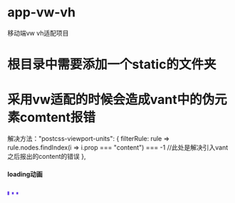 # app-vw-vh
 移动端vw vh适配项目
# 根目录中需要添加一个static的文件夹
# 采用vw适配的时候会造成vant中的伪元素comtent报错
解决方法："postcss-viewport-units": {
          filterRule: rule => rule.nodes.findIndex(i => i.prop === "content") === -1 //此处是解决引入vant之后报出的content的错误
        },
#### loading动画
<svg version="1.1" id="Layer_1" xmlns="http://www.w3.org/2000/svg" xmlns:xlink="http://www.w3.org/1999/xlink" x="0px" y="0px"
     width="24px" height="30px" viewBox="0 0 24 30" style="enable-background:new 0 0 50 50;" xml:space="preserve">
    <rect x="0" y="13" width="4" height="5" fill="#6c48e8">
      <animate attributeName="height" attributeType="XML"
        values="5;21;5" 
        begin="0s" dur="0.6s" repeatCount="indefinite" />
      <animate attributeName="y" attributeType="XML"
        values="13; 5; 13"
        begin="0s" dur="0.6s" repeatCount="indefinite" />
    </rect>
    <rect x="10" y="13" width="4" height="5" fill="#6c48e8">
      <animate attributeName="height" attributeType="XML"
        values="5;21;5" 
        begin="0.15s" dur="0.6s" repeatCount="indefinite" />
      <animate attributeName="y" attributeType="XML"
        values="13; 5; 13"
        begin="0.15s" dur="0.6s" repeatCount="indefinite" />
    </rect>
    <rect x="20" y="13" width="4" height="5" fill="#6c48e8">
      <animate attributeName="height" attributeType="XML"
        values="5;21;5" 
        begin="0.3s" dur="0.6s" repeatCount="indefinite" />
      <animate attributeName="y" attributeType="XML"
        values="13; 5; 13"
        begin="0.3s" dur="0.6s" repeatCount="indefinite" />
    </rect>
  </svg>
